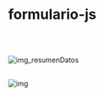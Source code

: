 # formulario-js
<br>
<br>

![img_resumenDatos](https://github.com/user-attachments/assets/e7cb0418-73d4-4d11-bbd7-7d00655d1cb2)
<br>
<br>

![img](https://github.com/user-attachments/assets/994802da-d05a-40c0-bdfa-7ef9da581bbe)
